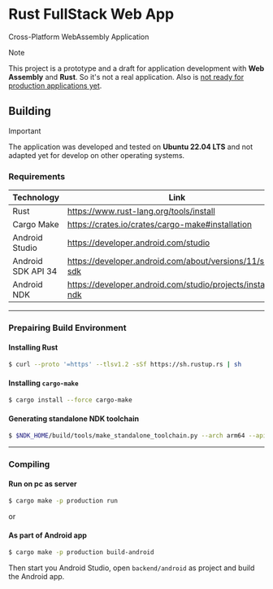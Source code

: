 # Rust FullStack Web App
Cross-Platform WebAssembly Application

> [!NOTE]
> This project is a prototype and a draft for application development with **Web Assembly** and **Rust**. So  it's not a real application. Also is <u>not ready for production applications yet</u>.

## Building
> [!IMPORTANT]
> The application was developed and tested on **Ubuntu 22.04 LTS** and not adapted yet for develop on other operating systems.

### Requirements
Technology | Link
-|-
Rust | https://www.rust-lang.org/tools/install
Cargo Make | https://crates.io/crates/cargo-make#installation
Android Studio | https://developer.android.com/studio
Android SDK API 34 | https://developer.android.com/about/versions/11/setup-sdk
Android NDK | https://developer.android.com/studio/projects/install-ndk
---

### Prepairing Build Environment
#### Installing Rust
```sh
$ curl --proto '=https' --tlsv1.2 -sSf https://sh.rustup.rs | sh
```

#### Installing `cargo-make`
```sh
$ cargo install --force cargo-make
```

#### Generating standalone NDK toolchain
```sh
$ $NDK_HOME/build/tools/make_standalone_toolchain.py --arch arm64 --api 34 --install-dir backend/lib/ndk
```
---

### Compiling

#### Run on pc as server
```sh
$ cargo make -p production run
```

or

#### As part of Android app
```sh
$ cargo make -p production build-android
```
Then start you Android Studio, open `backend/android` as project and build the Android app.
